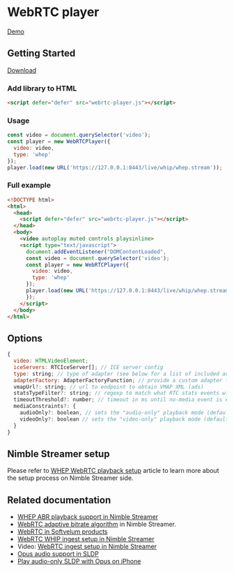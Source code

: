 # WebRTC player

[Demo](https://softvelum.com/webrtc/demo-player/)

## Getting Started

[Download](https://github.com/Softvelum/webrtc-player/releases/latest)


### Add library to HTML

```html
<script defer="defer" src="webrtc-player.js"></script>
```

### Usage

```javascript
const video = document.querySelector('video');
const player = new WebRTCPlayer({
  video: video,
  type: 'whep'
});
player.load(new URL('https://127.0.0.1:8443/live/whip/whep.stream'));
```

### Full example

```html
<!DOCTYPE html>
<html>
  <head>
    <script defer="defer" src="webrtc-player.js"></script>
  </head>
  <body>
    <video autoplay muted controls playsinline>
    <script type="text/javascript">
      document.addEventListener("DOMContentLoaded", 
      const video = document.querySelector('video');
      const player = new WebRTCPlayer({
        video: video,
        type: 'whep'
      });
      player.load(new URL('https://127.0.0.1:8443/live/whip/whep.stream''));
      });
    </script>
  </body>
</html>
```

## Options

```javascript
{
  video: HTMLVideoElement;
  iceServers: RTCIceServer[]; // ICE server config
  type: string; // type of adapter (see below for a list of included adapters below)
  adapterFactory: AdapterFactoryFunction; // provide a custom adapter factory when adapter type is "custom"
  vmapUrl?: string; // url to endpoint to obtain VMAP XML (ads)
  statsTypeFilter?: string; // regexp to match what RTC stats events will be emitted
  timeoutThreshold?: number; // timeout in ms until no-media event is emitted (default 30000 ms)
  mediaConstraints?: {
    audioOnly?: boolean, // sets the "audio-only" playback mode (default: false)
    videoOnly?: boolean // sets the "video-only" playback mode (default: false)
  }
}
```

## Nimble Streamer setup
Please refer to [WHEP WebRTC playback setup](https://blog.wmspanel.com/2023/09/whep-webrtc-low-latency-playback-nimble.html) article to learn more about the setup process on Nimble Streamer side.
 
## Related documentation
- [WHEP ABR playback support in Nimble Streamer](https://softvelum.com/2024/05/webrtc-whep-abr-nimble-streamer/)
- [WebRTC adaptive bitrate algorithm](https://softvelum.com/2024/12/webrtc-adaptive-bitrate-algorithm/) in Nimble Streamer.
- [WebRTC in Softvelum products](https://softvelum.com/webrtc/)
- [WebRTC WHIP ingest setup in Nimble Streamer](https://blog.wmspanel.com/2022/05/webrtc-publish-setup-nimble-streamer.html)
- Video: [WebRTC ingest setup in Nimble Streamer](https://www.youtube.com/watch?v=o7DnQuLLerM)
- [Opus audio support in SLDP](https://blog.wmspanel.com/2022/07/opus-sldp.html)
- [Play audio-only SLDP with Opus on iPhone](https://blog.wmspanel.com/2022/09/audio-sldp-opus-webrtc-iphone.html)

